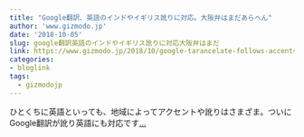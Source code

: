 ```yaml
---
title: "Google翻訳、英語のインドやイギリス訛りに対応。大阪弁はまだあらへん"
author: 'www.gizmodo.jp'
date: '2018-10-05'
slug: google翻訳英語のインドやイギリス訛りに対応大阪弁はまだ
link: https://www.gizmodo.jp/2018/10/google-tarancelate-follows-accents.html
categories:
- bloglink
tags:
  - gizmodojp
---
```


ひとくちに英語といっても、地域によってアクセントや訛りはさまざま。ついにGoogle翻訳が訛り英語にも対応です[... <i class="fas fa-external-link-alt"></i>](https://www.gizmodo.jp/2018/10/google-tarancelate-follows-accents.html)

